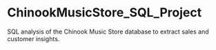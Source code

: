 # ChinookMusicStore_SQL_Project
SQL analysis of the Chinook Music Store database to extract sales and customer insights.
